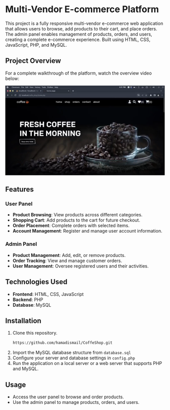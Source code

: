 # Multi-Vendor E-commerce Platform

This project is a fully responsive multi-vendor e-commerce web application that allows users to browse, add products to their cart, and place orders. The admin panel enables management of products, orders, and users, creating a complete e-commerce experience. Built using HTML, CSS, JavaScript, PHP, and MySQL.

## Project Overview
For a complete walkthrough of the platform, watch the overview video below:

[![Project Overview](/images/overviewImg.png)](https://www.linkedin.com/embed/feed/update/urn:li:ugcPost:7129148928595292160)


## Features

### User Panel
- **Product Browsing**: View products across different categories.
- **Shopping Cart**: Add products to the cart for future checkout.
- **Order Placement**: Complete orders with selected items.
- **Account Management**: Register and manage user account information.

### Admin Panel
- **Product Management**: Add, edit, or remove products.
- **Order Tracking**: View and manage customer orders.
- **User Management**: Oversee registered users and their activities.

## Technologies Used
- **Frontend**: HTML, CSS, JavaScript
- **Backend**: PHP
- **Database**: MySQL

## Installation
1. Clone this repository.
   ```bash
   https://github.com/hamadismail/CoffeShop.git
2. Import the MySQL database structure from ``` database.sql ```
3. Configure your server and database settings in ``` config.php ```
4. Run the application on a local server or a web server that supports PHP and MySQL.

## Usage
- Access the user panel to browse and order products.
- Use the admin panel to manage products, orders, and users.

